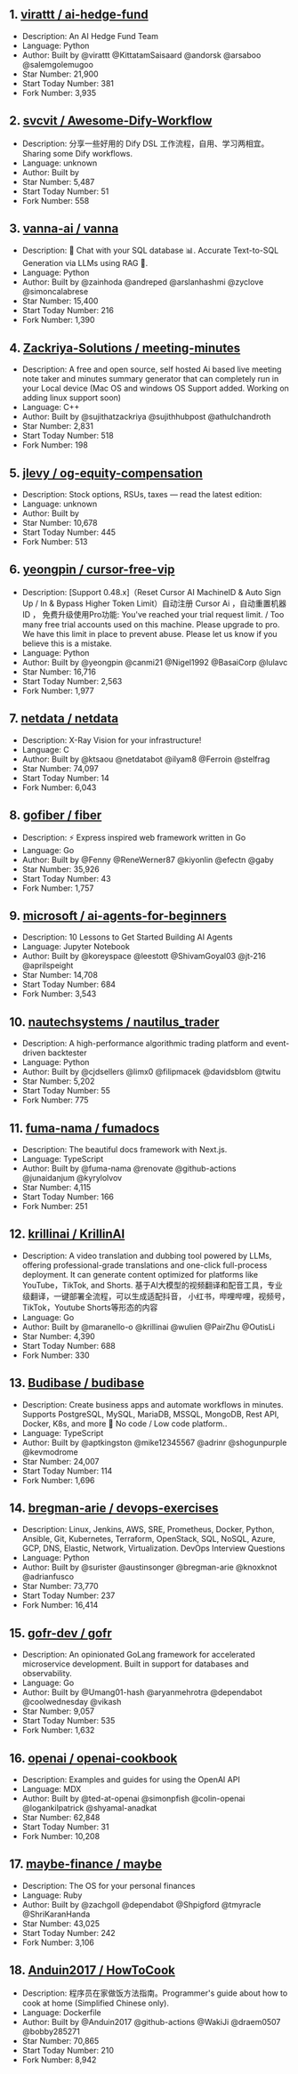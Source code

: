 ## 1. [virattt / ai-hedge-fund](https://github.com/virattt/ai-hedge-fund)      
- Description: An AI Hedge Fund Team
- Language: Python
- Author: Built by @virattt @KittatamSaisaard @andorsk @arsaboo @salemgolemugoo
- Star Number: 21,900
- Start Today Number: 381
- Fork Number: 3,935

## 2. [svcvit / Awesome-Dify-Workflow](https://github.com/svcvit/Awesome-Dify-Workflow)
- Description: 分享一些好用的 Dify DSL 工作流程，自用、学习两相宜。 Sharing some Dify workflows.
- Language: unknown
- Author: Built by
- Star Number: 5,487
- Start Today Number: 51
- Fork Number: 558

## 3. [vanna-ai / vanna](https://github.com/vanna-ai/vanna)
- Description: 🤖 Chat with your SQL database 📊. Accurate Text-to-SQL Generation via LLMs using RAG 🔄.
- Language: Python
- Author: Built by @zainhoda @andreped @arslanhashmi @zyclove @simoncalabrese
- Star Number: 15,400
- Start Today Number: 216
- Fork Number: 1,390

## 4. [Zackriya-Solutions / meeting-minutes](https://github.com/Zackriya-Solutions/meeting-minutes)
- Description: A free and open source, self hosted Ai based live meeting note taker and minutes summary generator that can completely run in your Local device (Mac OS and windows OS Support added. Working on adding linux support soon)
- Language: C++
- Author: Built by @sujithatzackriya @sujithhubpost @athulchandroth
- Star Number: 2,831
- Start Today Number: 518
- Fork Number: 198

## 5. [jlevy / og-equity-compensation](https://github.com/jlevy/og-equity-compensation)
- Description: Stock options, RSUs, taxes — read the latest edition:
- Language: unknown
- Author: Built by
- Star Number: 10,678
- Start Today Number: 445
- Fork Number: 513

## 6. [yeongpin / cursor-free-vip](https://github.com/yeongpin/cursor-free-vip)
- Description: [Support 0.48.x]（Reset Cursor AI MachineID & Auto Sign Up / In & Bypass Higher Token Limit）自动注册 Cursor Ai ，自动重置机器ID ， 免费升级使用Pro功能: You've reached your trial request limit. / Too many free trial accounts used on this machine. Please upgrade to pro. We have this limit in place to prevent abuse. Please let us know if you believe this is a mistake.
- Language: Python
- Author: Built by @yeongpin @canmi21 @Nigel1992 @BasaiCorp @lulavc
- Star Number: 16,716
- Start Today Number: 2,563
- Fork Number: 1,977

## 7. [netdata / netdata](https://github.com/netdata/netdata)
- Description: X-Ray Vision for your infrastructure!
- Language: C
- Author: Built by @ktsaou @netdatabot @ilyam8 @Ferroin @stelfrag
- Star Number: 74,097
- Start Today Number: 14
- Fork Number: 6,043

## 8. [gofiber / fiber](https://github.com/gofiber/fiber)
- Description: ⚡️ Express inspired web framework written in Go
- Language: Go
- Author: Built by @Fenny @ReneWerner87 @kiyonlin @efectn @gaby
- Star Number: 35,926
- Start Today Number: 43
- Fork Number: 1,757

## 9. [microsoft / ai-agents-for-beginners](https://github.com/microsoft/ai-agents-for-beginners)
- Description: 10 Lessons to Get Started Building AI Agents
- Language: Jupyter Notebook
- Author: Built by @koreyspace @leestott @ShivamGoyal03 @jt-216 @aprilspeight
- Star Number: 14,708
- Start Today Number: 684
- Fork Number: 3,543

## 10. [nautechsystems / nautilus_trader](https://github.com/nautechsystems/nautilus_trader)
- Description: A high-performance algorithmic trading platform and event-driven backtester
- Language: Python
- Author: Built by @cjdsellers @limx0 @filipmacek @davidsblom @twitu
- Star Number: 5,202
- Start Today Number: 55
- Fork Number: 775

## 11. [fuma-nama / fumadocs](https://github.com/fuma-nama/fumadocs)
- Description: The beautiful docs framework with Next.js.
- Language: TypeScript
- Author: Built by @fuma-nama @renovate @github-actions @junaidanjum @kyrylolvov
- Star Number: 4,115
- Start Today Number: 166
- Fork Number: 251

## 12. [krillinai / KrillinAI](https://github.com/krillinai/KrillinAI)
- Description: A video translation and dubbing tool powered by LLMs, offering professional-grade translations and one-click full-process deployment. It can generate content optimized for platforms like YouTube，TikTok, and Shorts. 基于AI大模型的视频翻译和配音工具，专业级翻译，一键部署全流程，可以生成适配抖音， 
小红书，哔哩哔哩，视频号，TikTok，Youtube Shorts等形态的内容
- Language: Go
- Author: Built by @maranello-o @krillinai @wulien @PairZhu @OutisLi
- Star Number: 4,390
- Start Today Number: 688
- Fork Number: 330

## 13. [Budibase / budibase](https://github.com/Budibase/budibase)
- Description: Create business apps and automate workflows in minutes. Supports PostgreSQL, MySQL, MariaDB, MSSQL, MongoDB, Rest API, Docker, K8s, and more 🚀 No code / Low code platform..
- Language: TypeScript
- Author: Built by @aptkingston @mike12345567 @adrinr @shogunpurple @kevmodrome
- Star Number: 24,007
- Start Today Number: 114
- Fork Number: 1,696

## 14. [bregman-arie / devops-exercises](https://github.com/bregman-arie/devops-exercises)
- Description: Linux, Jenkins, AWS, SRE, Prometheus, Docker, Python, Ansible, Git, Kubernetes, Terraform, OpenStack, SQL, NoSQL, Azure, GCP, DNS, Elastic, Network, Virtualization. DevOps Interview Questions
- Language: Python
- Author: Built by @surister @austinsonger @bregman-arie @knoxknot @adrianfusco
- Star Number: 73,770
- Start Today Number: 237
- Fork Number: 16,414

## 15. [gofr-dev / gofr](https://github.com/gofr-dev/gofr)
- Description: An opinionated GoLang framework for accelerated microservice development. Built in support for databases and observability.
- Language: Go
- Author: Built by @Umang01-hash @aryanmehrotra @dependabot @coolwednesday @vikash
- Star Number: 9,057
- Start Today Number: 535
- Fork Number: 1,632

## 16. [openai / openai-cookbook](https://github.com/openai/openai-cookbook)
- Description: Examples and guides for using the OpenAI API
- Language: MDX
- Author: Built by @ted-at-openai @simonpfish @colin-openai @logankilpatrick @shyamal-anadkat
- Star Number: 62,848
- Start Today Number: 31
- Fork Number: 10,208

## 17. [maybe-finance / maybe](https://github.com/maybe-finance/maybe)
- Description: The OS for your personal finances
- Language: Ruby
- Author: Built by @zachgoll @dependabot @Shpigford @tmyracle @ShriKaranHanda
- Star Number: 43,025
- Start Today Number: 242
- Fork Number: 3,106

## 18. [Anduin2017 / HowToCook](https://github.com/Anduin2017/HowToCook)
- Description: 程序员在家做饭方法指南。Programmer's guide about how to cook at home (Simplified Chinese only).
- Language: Dockerfile
- Author: Built by @Anduin2017 @github-actions @WakiJi @draem0507 @bobby285271
- Star Number: 70,865
- Start Today Number: 210
- Fork Number: 8,942